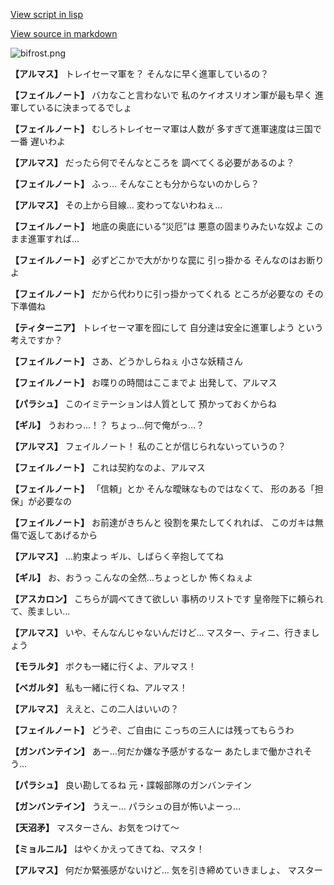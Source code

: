 [View script in lisp](../scripts/100903020.txt)

[View source in markdown](100903020.md)

![bifrost.png](../images/backgrounds/bifrost.png)

**【アルマス】**
トレイセーマ軍を？
そんなに早く進軍しているの？

**【フェイルノート】**
バカなこと言わないで
私のケイオスリオン軍が最も早く
進軍しているに決まってるでしょ

**【フェイルノート】**
むしろトレイセーマ軍は人数が
多すぎて進軍速度は三国で一番
遅いわよ

**【アルマス】**
だったら何でそんなところを
調べてくる必要があるのよ？

**【フェイルノート】**
ふっ…
そんなことも分からないのかしら？

**【アルマス】**
その上から目線…
変わってないわねぇ…

**【フェイルノート】**
地底の奥底にいる“災厄”は
悪意の固まりみたいな奴よ
このまま進軍すれば…

**【フェイルノート】**
必ずどこかで大がかりな罠に
引っ掛かる
そんなのはお断りよ

**【フェイルノート】**
だから代わりに引っ掛かってくれる
ところが必要なの
その下準備ね

**【ティターニア】**
トレイセーマ軍を囮にして
自分達は安全に進軍しよう
という考えですか？

**【フェイルノート】**
さあ、どうかしらねぇ
小さな妖精さん

**【フェイルノート】**
お喋りの時間はここまでよ
出発して、アルマス

**【パラシュ】**
このイミテーションは人質として
預かっておくからね

**【ギル】**
うおわっ…！？
ちょっ…何で俺がっ…？

**【アルマス】**
フェイルノート！
私のことが信じられないっていうの？

**【フェイルノート】**
これは契約なのよ、アルマス

**【フェイルノート】**
「信頼」とか
そんな曖昧なものではなくて、
形のある「担保」が必要なの

**【フェイルノート】**
お前達がきちんと
役割を果たしてくれれば、
このガキは無傷で返してあげるから

**【アルマス】**
…約束よっ
ギル、しばらく辛抱しててね

**【ギル】**
お、おうっ
こんなの全然…ちょっとしか
怖くねぇよ

**【アスカロン】**
こちらが調べてきて欲しい
事柄のリストです
皇帝陛下に頼られて、羨ましい…

**【アルマス】**
いや、そんなんじゃないんだけど…
マスター、ティニ、行きましょう

**【モラルタ】**
ボクも一緒に行くよ、アルマス！

**【ベガルタ】**
私も一緒に行くね、アルマス！

**【アルマス】**
ええと、この二人はいいの？

**【フェイルノート】**
どうぞ、ご自由に
こっちの三人には残ってもらうわ

**【ガンバンテイン】**
あー…何だか嫌な予感がするなー
あたしまで働かされそう…

**【パラシュ】**
良い勘してるね
元・諜報部隊のガンバンテイン

**【ガンバンテイン】**
うえー…
パラシュの目が怖いよーっ…

**【天沼矛】**
マスターさん、お気をつけて～

**【ミョルニル】**
はやくかえってきてね、マスタ！

**【アルマス】**
何だか緊張感がないけど…
気を引き締めていきましょ、
マスター